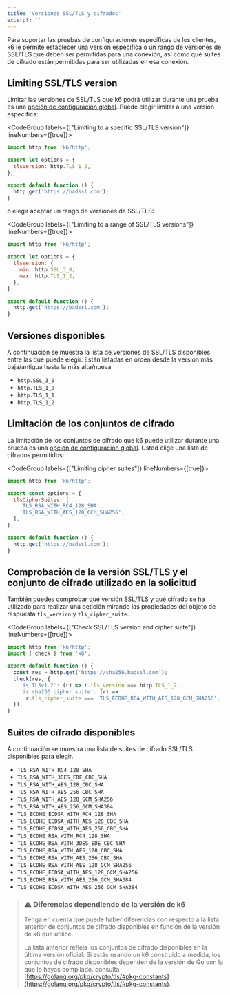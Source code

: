 ```yaml
---
title: 'Versiones SSL/TLS y cifrados'
excerpt: ''
---
```


Para soportar las pruebas de configuraciones específicas de los clientes, k6 le permite establecer una versión específica o un rango de versiones de SSL/TLS que deben ser permitidas para una conexión, así como qué suites de cifrado están permitidas para ser utilizadas en esa conexión.

## Limiting SSL/TLS version

Limitar las versiones de SSL/TLS que k6 podrá utilizar durante una prueba es una [opción de configuración global](/using-k6/options). Puede elegir limitar a una versión específica:

<CodeGroup labels={["Limiting to a specific SSL/TLS version"]} lineNumbers={[true]}>

```javascript
import http from 'k6/http';

export let options = {
  tlsVersion: http.TLS_1_2,
};

export default function () {
  http.get('https://badssl.com');
}
```

</CodeGroup>
      
o elegir aceptar un rango de versiones de SSL/TLS:

<CodeGroup labels={["Limiting to a range of SSL/TLS versions"]} lineNumbers={[true]}>

```javascript
import http from 'k6/http';

export let options = {
  tlsVersion: {
    min: http.SSL_3_0,
    max: http.TLS_1_2,
  },
};

export default function () {
  http.get('https://badssl.com');
}
```

</CodeGroup>

## Versiones disponibles

A continuación se muestra la lista de versiones de SSL/TLS disponibles entre las que puede elegir. Están listadas en orden desde la versión más baja/antigua hasta la más alta/nueva.

- `http.SSL_3_0`
- `http.TLS_1_0`
- `http.TLS_1_1`
- `http.TLS_1_2`

## Limitación de los conjuntos de cifrado

La limitación de los conjuntos de cifrado que k6 puede utilizar durante una prueba es una [opción de configuración global](/using-k6/options). Usted elige una lista de cifrados permitidos:

<CodeGroup labels={["Limiting cipher suites"]} lineNumbers={[true]}>

```javascript
import http from 'k6/http';

export const options = {
  tlsCipherSuites: [
    'TLS_RSA_WITH_RC4_128_SHA',
    'TLS_RSA_WITH_AES_128_GCM_SHA256',
  ],
};

export default function () {
  http.get('https://badssl.com');
}
```

</CodeGroup>

## Comprobación de la versión SSL/TLS y el conjunto de cifrado utilizado en la solicitud

También puedes comprobar qué versión SSL/TLS y qué cifrado se ha utilizado para realizar una petición mirando las propiedades del objeto de respuesta `tls_version` y `tls_cipher_suite`.

<CodeGroup labels={["Check SSL/TLS version and cipher suite"]} lineNumbers={[true]}>

```javascript
import http from 'k6/http';
import { check } from 'k6';

export default function () {
  const res = http.get('https://sha256.badssl.com');
  check(res, {
    'is TLSv1.2': (r) => r.tls_version === http.TLS_1_2,
    'is sha256 cipher suite': (r) =>
      r.tls_cipher_suite === 'TLS_ECDHE_RSA_WITH_AES_128_GCM_SHA256',
  });
}
```

</CodeGroup>

## Suites de cifrado disponibles

A continuación se muestra una lista de suites de cifrado SSL/TLS disponibles para elegir.

- `TLS_RSA_WITH_RC4_128_SHA`
- `TLS_RSA_WITH_3DES_EDE_CBC_SHA`
- `TLS_RSA_WITH_AES_128_CBC_SHA`
- `TLS_RSA_WITH_AES_256_CBC_SHA`
- `TLS_RSA_WITH_AES_128_GCM_SHA256`
- `TLS_RSA_WITH_AES_256_GCM_SHA384`
- `TLS_ECDHE_ECDSA_WITH_RC4_128_SHA`
- `TLS_ECDHE_ECDSA_WITH_AES_128_CBC_SHA`
- `TLS_ECDHE_ECDSA_WITH_AES_256_CBC_SHA`
- `TLS_ECDHE_RSA_WITH_RC4_128_SHA`
- `TLS_ECDHE_RSA_WITH_3DES_EDE_CBC_SHA`
- `TLS_ECDHE_RSA_WITH_AES_128_CBC_SHA`
- `TLS_ECDHE_RSA_WITH_AES_256_CBC_SHA`
- `TLS_ECDHE_RSA_WITH_AES_128_GCM_SHA256`
- `TLS_ECDHE_ECDSA_WITH_AES_128_GCM_SHA256`
- `TLS_ECDHE_RSA_WITH_AES_256_GCM_SHA384`
- `TLS_ECDHE_ECDSA_WITH_AES_256_GCM_SHA384`

> ### ⚠️ Diferencias dependiendo de la versión de k6
>
> Tenga en cuenta que puede haber diferencias con respecto a la lista anterior de conjuntos de cifrado disponibles en función de la versión de k6 que utilice.
>
> La lista anterior refleja los conjuntos de cifrado disponibles en la última versión oficial. Si estás usando un k6 construido a medida, los conjuntos de cifrado disponibles dependen de la versión de Go con la que lo hayas compilado, consulta [https://golang.org/pkg/crypto/tls/#pkg-constants](https://golang.org/pkg/crypto/tls/#pkg-constants).
